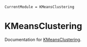 ```@meta
CurrentModule = KMeansClustering
```

# KMeansClustering

Documentation for [KMeansClustering](https://github.com/idil-tub/KMeansClustering.jl).


```@index
```

